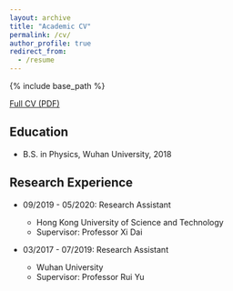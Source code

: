 ```yaml
---
layout: archive
title: "Academic CV"
permalink: /cv/
author_profile: true
redirect_from:
  - /resume
---
```


{% include base_path %}

[Full CV (PDF)](https://www.jianguoyun.com/p/DcvnBLcQuKaVBhjurtEC)

## Education
* B.S. in Physics, Wuhan University, 2018

## Research Experience
* 09/2019 - 05/2020: Research Assistant
  * Hong Kong University of Science and Technology
  * Supervisor: Professor Xi Dai

* 03/2017 - 07/2019: Research Assistant
  * Wuhan University
  * Supervisor: Professor Rui Yu